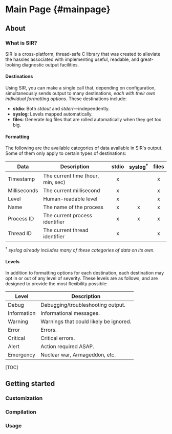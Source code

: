 # Main Page                {#mainpage}

## About

### What is SIR?
SIR is a cross-platform, thread-safe C library that was created to alleviate the hassles associated with implementing useful, readable, and great-looking diagnostic output facilities.

#### Destinations
Using SIR, you can make a single call that, depending on configuration, simultaneously sends output to many destinations, _each with their own individual formatting options_. These destinations include:

- **stdio**:  Both _stdout_ and _stderr_&mdash;independently.
- **syslog**: Levels mapped automatically.
- **files**:  Generate log files that are rolled automatically when they get too big.

#### Formatting
The following are the available categories of data available in SIR's output. Some of them only apply to certain types of destinations:

Data             |  Description                      | stdio | syslog<sup>†</sup>  | files
---------------- | --------------------------------  | :---: | :-----:             | :----:
Timestamp        | The current time (hour, min, sec) | x     |                     | x
Milliseconds     | The current millisecond           | x     |                     | x
Level            | Human-readable level              | x     |                     | x
Name             | The name of the process           | x     | x                   | x
Process ID       | The current process identifier    | x     | x                   | x
Thread ID        | The current thread identifier     | x     |                     | x

<sup>†</sup> _syslog already includes many of these categories of data on its own._

#### Levels
In addition to formatting options for each destination, each destination may opt in or out of any level of severity. These levels are as follows, and are designed to provide the most flexibility possible:

Level       | Description    
----------- | --------------
Debug       | Debugging/troubleshooting output.
Information | Informational messages.
Warning     | Warnings that could likely be ignored.
Error       | Errors.
Critical    | Critical errors.
Alert       | Action required ASAP.
Emergency   | Nuclear war, Armageddon, etc.

[TOC]

## Getting started

### Customization

### Compilation

### Usage

